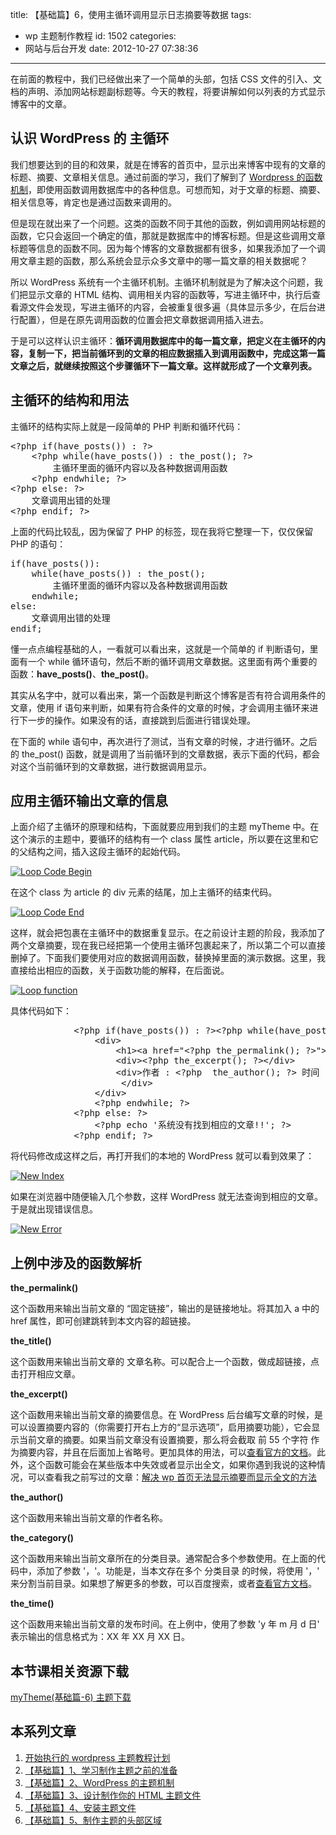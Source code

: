 title: 【基础篇】6，使用主循环调用显示日志摘要等数据
tags:

- wp 主题制作教程
  id: 1502
  categories:
- 网站与后台开发
  date: 2012-10-27 07:38:36

---

在前面的教程中，我们已经做出来了一个简单的头部，包括 CSS 文件的引入、文档的声明、添加网站标题副标题等。今天的教程，将要讲解如何以列表的方式显示博客中的文章。

## 认识 WordPress 的 主循环

我们想要达到的目的和效果，就是在博客的首页中，显示出来博客中现有的文章的标题、摘要、文章相关信息。通过前面的学习，我们了解到了 [Wordpress 的函数机制](http://www.qianxingzhem.com/post-1251.html)，即使用函数调用数据库中的各种信息。可想而知，对于文章的标题、摘要、相关信息等，肯定也是通过函数来调用的。

但是现在就出来了一个问题。这类的函数不同于其他的函数，例如调用网站标题的函数，它只会返回一个确定的值，那就是数据库中的博客标题。但是这些调用文章标题等信息的函数不同。因为每个博客的文章数据都有很多，如果我添加了一个调用文章主题的函数，那么系统会显示众多文章中的哪一篇文章的相关数据呢？

所以 WordPress 系统有一个主循环机制。主循环机制就是为了解决这个问题，我们把显示文章的 HTML 结构、调用相关内容的函数等，写进主循环中，执行后查看源文件会发现，写进主循环的内容，会被重复很多遍（具体显示多少，在后台进行配置），但是在原先调用函数的位置会把文章数据调用插入进去。

于是可以这样认识主循环：**循环调用数据库中的每一篇文章，把定义在主循环的内容，复制一下，把当前循环到的文章的相应数据插入到调用函数中，完成这第一篇文章之后，就继续按照这个步骤循环下一篇文章。这样就形成了一个文章列表。**

## 主循环的结构和用法

主循环的结构实际上就是一段简单的 PHP 判断和循环代码：

<pre>&lt;?php if(have_posts()) : ?&gt;
    &lt;?php while(have_posts()) : the_post(); ?&gt;
        主循环里面的循环内容以及各种数据调用函数
    &lt;?php endwhile; ?&gt;
&lt;?php else: ?&gt;
    文章调用出错的处理
&lt;?php endif; ?&gt;</pre>

上面的代码比较乱，因为保留了 PHP 的标签，现在我将它整理一下，仅仅保留 PHP 的语句：

<pre>if(have_posts()):
    while(have_posts()) : the_post();
        主循环里面的循环内容以及各种数据调用函数
    endwhile;
else:
    文章调用出错的处理
endif;</pre>

懂一点点编程基础的人，一看就可以看出来，这就是一个简单的 if 判断语句，里面有一个 while 循环语句，然后不断的循环调用文章数据。这里面有两个重要的函数：**have_posts()**、**the_post()**。

其实从名字中，就可以看出来，第一个函数是判断这个博客是否有符合调用条件的文章，使用 if 语句来判断，如果有符合条件的文章的时候，才会调用主循环来进行下一步的操作。如果没有的话，直接跳到后面进行错误处理。

在下面的 while 语句中，再次进行了测试，当有文章的时候，才进行循环。之后的 the_post() 函数，就是调用了当前循环到的文章数据，表示下面的代码，都会对这个当前循环到的文章数据，进行数据调用显示。

## 应用主循环输出文章的信息

上面介绍了主循环的原理和结构，下面就要应用到我们的主题 myTheme 中。在这个演示的主题中，要循环的结构有一个 class 属性 article，所以要在这里和它的父结构之间，插入这段主循环的起始代码。

[![](https://qxzm-cdn.sapi.work/blog/2012/10/1502/loop0.png "Loop Code Begin")](https://qxzm-cdn.sapi.work/blog/2012/10/1502/loop0.png)

在这个 class 为 article 的 div 元素的结尾，加上主循环的结束代码。

[![](https://qxzm-cdn.sapi.work/blog/2012/10/1502/loop1.png "Loop Code End")](https://qxzm-cdn.sapi.work/blog/2012/10/1502/loop1.png)

这样，就会把包裹在主循环中的数据重复显示。在之前设计主题的阶段，我添加了两个文章摘要，现在我已经把第一个使用主循环包裹起来了，所以第二个可以直接删掉了。下面我们要使用对应的数据调用函数，替换掉里面的演示数据。这里，我直接给出相应的函数，关于函数功能的解释，在后面说。

[![](https://qxzm-cdn.sapi.work/blog/2012/10/1502/loop2.png "Loop function")](https://qxzm-cdn.sapi.work/blog/2012/10/1502/loop2.png)

具体代码如下：

<pre>            &lt;?php if(have_posts()) : ?&gt;&lt;?php while(have_posts()) : the_post(); ?&gt;
                &lt;div&gt;
                    &lt;h1&gt;&lt;a href="&lt;?php the_permalink(); ?&gt;"&gt;&lt;?php the_title(); ?&gt;&lt;/a&gt;&lt;/h1&gt;
                    &lt;div&gt;&lt;?php the_excerpt(); ?&gt;&lt;/div&gt;
                    &lt;div&gt;作者 : &lt;?php  the_author(); ?&gt; 时间 : 20&lt;?php the_time('y年m月d日') ?&gt; 文章分类 : &lt;?php the_category(', '); ?&gt;
                     &lt;/div&gt;
                &lt;/div&gt;
                &lt;?php endwhile; ?&gt;
            &lt;?php else: ?&gt;
                &lt;?php echo '系统没有找到相应的文章!!'; ?&gt;
            &lt;?php endif; ?&gt;</pre>

将代码修改成这样之后，再打开我们的本地的 WordPress 就可以看到效果了：

[![](https://qxzm-cdn.sapi.work/blog/2012/10/1502/loop3.png "New Index")](https://qxzm-cdn.sapi.work/blog/2012/10/1502/loop3.png)

如果在浏览器中随便输入几个参数，这样 WordPress 就无法查询到相应的文章。于是就出现错误信息。

[![](https://qxzm-cdn.sapi.work/blog/2012/10/1502/loop4.png "New Error")](https://qxzm-cdn.sapi.work/blog/2012/10/1502/loop4.png)

## 上例中涉及的函数解析

**the_permalink()**

这个函数用来输出当前文章的 “固定链接”，输出的是链接地址。将其加入 a 中的 href 属性，即可创建跳转到本文内容的超链接。

**the_title()**

这个函数用来输出当前文章的 文章名称。可以配合上一个函数，做成超链接，点击打开相应文章。

**the_excerpt()**

这个函数用来输出当前文章的摘要信息。在 WordPress 后台编写文章的时候，是可以设置摘要内容的（你需要打开右上方的“显示选项”，启用摘要功能），它会显示当前文章的摘要。如果当前文章没有设置摘要，那么将会截取 前 55 个字符 作为摘要内容，并且在后面加上省略号。更加具体的用法，可以[查看官方的文档](http://codex.wordpress.org/Template_Tags/the_excerpt)。此外，这个函数可能会在某些版本中失效或者显示出全文，如果你遇到我说的这种情况，可以查看我之前写过的文章：[解决 wp 首页无法显示摘要而显示全文的方法](http://www.qianxingzhem.com/post-330.html)

**the_author()**

这个函数用来输出当前文章的作者名称。

**the_category()**

这个函数用来输出当前文章所在的分类目录。通常配合多个参数使用。在上面的代码中，添加了参数 '，'。功能是，当本文存在多个 分类目录 的时候，将使用 '，' 来分割当前目录。如果想了解更多的参数，可以百度搜索，或者[查看官方文档](http://codex.wordpress.org/Template_Tags/the_category)。

**the_time()**

这个函数用来输出当前文章的发布时间。在上例中，使用了参数 'y 年 m 月 d 日' 表示输出的信息格式为：XX 年 XX 月 XX 日。

## 本节课相关资源下载

[myTheme(基础篇-6) 主题下载](http://pan.baidu.com/share/link?shareid=96950&uk=706095745)

## 本系列文章

1.  [开始执行的 wordpress 主题教程计划](http://www.qianxingzhem.com/post-1235.html)
2.  [【基础篇】1、学习制作主题之前的准备](http://www.qianxingzhem.com/post-1247.html)
3.  [【基础篇】2、WordPress 的主题机制](http://www.qianxingzhem.com/post-1251.html)
4.  [【基础篇】3、设计制作你的 HTML 主题文件](http://www.qianxingzhem.com/post-1259.html)
5.  [【基础篇】4、安装主题文件](http://www.qianxingzhem.com/post-1268.html)
6.  [【基础篇】5、制作主题的头部区域](http://www.qianxingzhem.com/post-1304.html)
<div><embed id="ciba_grabword_plugin" width="0" height="0" type="application/ciba-grabword-plugin" hidden="true" /></div>
